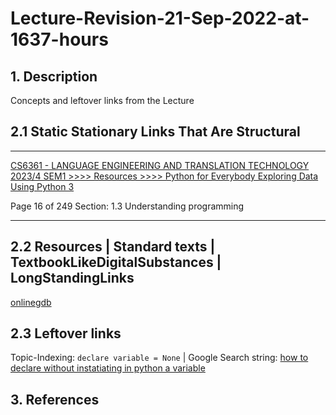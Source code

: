 # Lecture-Revision-21-Sep-2022-at-1637-hours

## 1. Description

Concepts and leftover links from the Lecture

## 2.1 Static Stationary Links That Are Structural

____

[CS6361 - LANGUAGE ENGINEERING AND TRANSLATION TECHNOLOGY 2023/4 SEM1 >>>> Resources >>>> Python for Everybody Exploring Data Using Python 3](https://learn.ul.ie/d2l/le/lessons/10832/topics/435971)

Page 16 of 249
Section:
1.3 Understanding programming

____

## 2.2 Resources | Standard texts | TextbookLikeDigitalSubstances | LongStandingLinks

[onlinegdb](https://www.onlinegdb.com/)

## 2.3 Leftover links

Topic-Indexing: `declare variable = None` | Google Search string: [how to declare without instatiating in python a variable](https://www.google.com/search?q=how+to+declare+without+instatiating+in+python+a+variable&sca_esv=567266337&source=hp&ei=Kj4MZfC7FPmyhbIP7YGwqAY&iflsig=AO6bgOgAAAAAZQxMOkxucGudMc9LVTvwtgAAeiFQRIUA&ved=0ahUKEwjw-MX84LuBAxV5WUEAHe0ADGUQ4dUDCAk&uact=5&oq=how+to+declare+without+instatiating+in+python+a+variable&gs_lp=Egdnd3Mtd2l6Ijhob3cgdG8gZGVjbGFyZSB3aXRob3V0IGluc3RhdGlhdGluZyBpbiBweXRob24gYSB2YXJpYWJsZTIHECEYoAEYCkjAVVAAWLNUcAN4AJABAJgBY6ABlhiqAQI1OLgBA8gBAPgBAcICCxAAGIAEGLEDGIMBwgILEC4YigUYsQMYgwHCAhEQLhiABBixAxiDARjHARjRA8ICERAuGIMBGMcBGLEDGNEDGIAEwgILEC4YgAQYxwEYrwHCAgsQLhiABBixAxiDAcICCxAAGIoFGLEDGIMBwgIIEAAYgAQYsQPCAggQLhiABBixA8ICCBAuGIoFGLEDwgIFEAAYgATCAgQQABgDwgIOEC4YigUYsQMYxwEYrwHCAggQABiKBRixA8ICCBAAGIoFGIYDwgIHEAAYgAQYCsICBhAAGBYYHsICBBAhGBXCAggQIRgWGB4YHcICBRAhGKABwgIEECEYCsICChAhGBYYHhgPGB0&sclient=gws-wiz)

## 3. References
